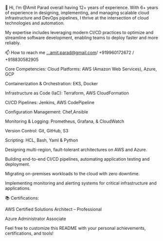 👋 Hi, I’m @Amit Parad overall having 12+ years of experience.
With 6+ years of experience in designing, implementing, and managing scalable cloud infrastructure and DevOps pipelines, I thrive at the intersection of cloud technologies and automation. 

My expertise includes leveraging modern CI/CD practices to optimize and streamline software development, enabling teams to deploy faster and more reliably.

📫 How to reach me ...amit.parad@gmail.com/ +919960172672 / +918830582905

Core Competencies:
Cloud Platforms: AWS (Amazon Web Services), Azure, GCP

Containerization & Orchestration: EKS, Docker

Infrastructure as Code (IaC): Terraform, AWS CloudFormation

CI/CD Pipelines: Jenkins, AWS CodePipeline

Configuration Management: Chef,Ansible

Monitoring & Logging: Prometheus, Grafana, &  CloudWatch

Version Control: Git, GitHub, S3

Scripting: HCL, Bash, Yaml & Python

Designing multi-region, fault-tolerant architectures on AWS and Azure.

Building end-to-end CI/CD pipelines, automating application testing and deployment.

Migrating on-premises workloads to the cloud with zero downtime.

Implementing monitoring and alerting systems for critical infrastructure and applications.

📚 Certifications:

AWS Certified Solutions Architect – Professional

Azure Administrator Associate

Feel free to customize this README with your personal achievements, certifications, and tools!










<!---
AmitP9999/AmitP9999 is a ✨ special ✨ repository because its `README.md` (this file) appears on your GitHub profile.
You can click the Preview link to take a look at your changes.
--->
